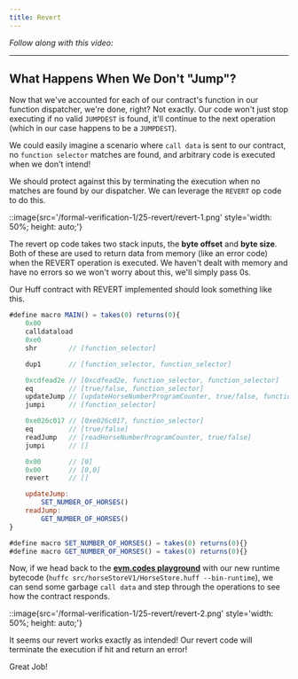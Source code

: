 ```yaml
---
title: Revert
---
```


_Follow along with this video:_

---

## What Happens When We Don't "Jump"?

Now that we've accounted for each of our contract's function in our function dispatcher, we're done, right? Not exactly. Our code won't just stop executing if no valid `JUMPDEST` is found, it'll continue to the next operation (which in our case happens to be a `JUMPDEST`).

We could easily imagine a scenario where `call data` is sent to our contract, no `function selector` matches are found, and arbitrary code is executed when we don't intend!

We should protect against this by terminating the execution when no matches are found by our dispatcher. We can leverage the `REVERT` op code to do this.

::image{src='/formal-verification-1/25-revert/revert-1.png' style='width: 50%; height: auto;'}

The revert op code takes two stack inputs, the **byte offset** and **byte size**. Both of these are used to return data from memory (like an error code) when the REVERT operation is executed. We haven't dealt with memory and have no errors so we won't worry about this, we'll simply pass 0s.

Our Huff contract with REVERT implemented should look something like this.

```js
#define macro MAIN() = takes(0) returns(0){
    0x00
    calldataload
    0xe0
    shr        // [function_selector]

    dup1       // [function_selector, function_selector]

    0xcdfead2e // [0xcdfead2e, function_selector, function_selector]
    eq         // [true/false, function_selector]
    updateJump // [updateHorseNumberProgramCounter, true/false, function_selector]
    jumpi      // [function_selector]

    0xe026c017 // [0xe026c017, function_selector]
    eq         // [true/false]
    readJump   // [readHorseNumberProgramCounter, true/false]
    jumpi      // []

    0x00       // [0]
    0x00       // [0,0]
    revert     // []

    updateJump:
        SET_NUMBER_OF_HORSES()
    readJump:
        GET_NUMBER_OF_HORSES()
}

#define macro SET_NUMBER_OF_HORSES() = takes(0) returns(0){}
#define macro GET_NUMBER_OF_HORSES() = takes(0) returns(0){}
```

Now, if we head back to the [**evm.codes playground**](https://www.evm.codes/playground) with our new runtime bytecode (`huffc src/horseStoreV1/HorseStore.huff --bin-runtime`), we can send some garbage `call data` and step through the operations to see how the contract responds.

::image{src='/formal-verification-1/25-revert/revert-2.png' style='width: 50%; height: auto;'}

It seems our revert works exactly as intended! Our revert code will terminate the execution if hit and return an error!

Great Job!
